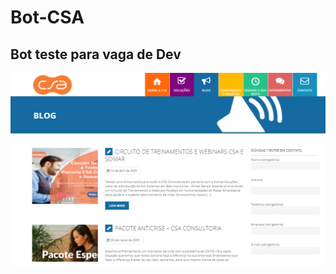 # Bot-CSA
## Bot teste para vaga de Dev
<img src="https://raw.githubusercontent.com/edno2819/Bot-CSA/main/img_readme.png"/>
